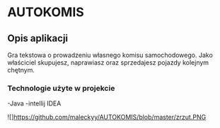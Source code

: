 # AUTOKOMIS

## Opis aplikacji


Gra tekstowa o prowadzeniu własnego komisu samochodowego. Jako właściciel skupujesz, naprawiasz oraz sprzedajesz pojazdy kolejnym chętnym. 

### Technologie użyte w projekcie


-Java
-intellij IDEA


![]https://github.com/maleckyy/AUTOKOMIS/blob/master/zrzut.PNG

